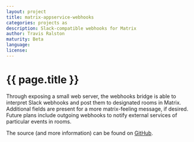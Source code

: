 ```yaml
---
layout: project
title: matrix-appservice-webhooks
categories: projects as
description: Slack-compatible webhooks for Matrix
author: Travis Ralston
maturity: Beta
language: 
license: 
---
```


# {{ page.title }}
Through exposing a small web server, the webhooks bridge is able to interpret Slack webhooks and post them to designated rooms in Matrix. Additional fields are present for a more matrix-feeling message, if desired. Future plans include outgoing webhooks to notify external services of particular events in rooms.

The source (and more information) can be found on [GitHub](https://github.com/turt2live/matrix-appservice-webhooks).

